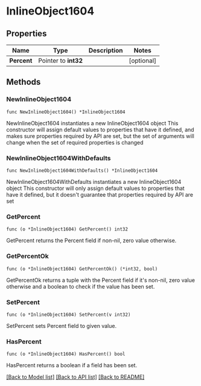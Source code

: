 # InlineObject1604

## Properties

Name | Type | Description | Notes
------------ | ------------- | ------------- | -------------
**Percent** | Pointer to **int32** |  | [optional] 

## Methods

### NewInlineObject1604

`func NewInlineObject1604() *InlineObject1604`

NewInlineObject1604 instantiates a new InlineObject1604 object
This constructor will assign default values to properties that have it defined,
and makes sure properties required by API are set, but the set of arguments
will change when the set of required properties is changed

### NewInlineObject1604WithDefaults

`func NewInlineObject1604WithDefaults() *InlineObject1604`

NewInlineObject1604WithDefaults instantiates a new InlineObject1604 object
This constructor will only assign default values to properties that have it defined,
but it doesn't guarantee that properties required by API are set

### GetPercent

`func (o *InlineObject1604) GetPercent() int32`

GetPercent returns the Percent field if non-nil, zero value otherwise.

### GetPercentOk

`func (o *InlineObject1604) GetPercentOk() (*int32, bool)`

GetPercentOk returns a tuple with the Percent field if it's non-nil, zero value otherwise
and a boolean to check if the value has been set.

### SetPercent

`func (o *InlineObject1604) SetPercent(v int32)`

SetPercent sets Percent field to given value.

### HasPercent

`func (o *InlineObject1604) HasPercent() bool`

HasPercent returns a boolean if a field has been set.


[[Back to Model list]](../README.md#documentation-for-models) [[Back to API list]](../README.md#documentation-for-api-endpoints) [[Back to README]](../README.md)



